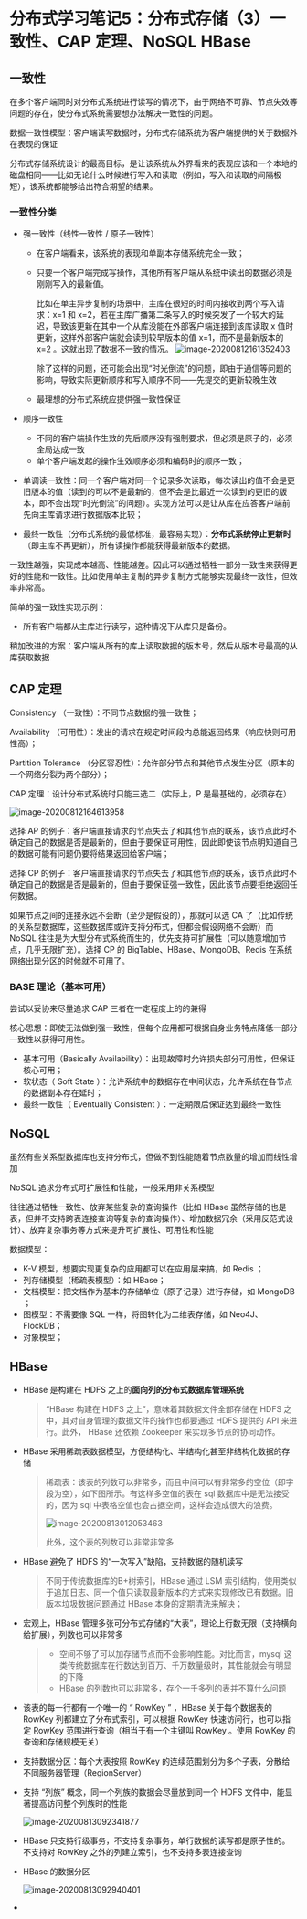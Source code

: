 # 分布式学习笔记5：分布式存储（3）一致性、CAP 定理、NoSQL HBase

## 一致性

在多个客户端同时对分布式系统进行读写的情况下，由于网络不可靠、节点失效等问题的存在，使分布式系统需要想办法解决一致性的问题。

数据一致性模型：客户端读写数据时，分布式存储系统为客户端提供的关于数据外在表现的保证

分布式存储系统设计的最高目标，是让该系统从外界看来的表现应该和一个本地的磁盘相同——比如无论什么时候进行写入和读取（例如，写入和读取的间隔极短），该系统都能够给出符合期望的结果。

### 一致性分类

- 强一致性（线性一致性 / 原子一致性）

  - 在客户端看来，该系统的表现和单副本存储系统完全一致；

  - 只要一个客户端完成写操作，其他所有客户端从系统中读出的数据必须是刚刚写入的最新值。

    比如在单主异步复制的场景中，主库在很短的时间内接收到两个写入请求：x=1 和 x=2，若在主库广播第二条写入的时候突发了一个较大的延迟，导致该更新在其中一个从库没能在外部客户端连接到该库读取 x 值时更新，这样外部客户端就会读到较早版本的值 x=1，而不是最新版本的 x=2 。这就出现了数据不一致的情况。
    ![image-20200812161352403](img/image-20200812161352403.png)

    除了这样的问题，还可能会出现“时光倒流”的问题，即由于通信等问题的影响，导致实际更新顺序和写入顺序不同——先提交的更新较晚生效

  - 最理想的分布式系统应提供强一致性保证

- 顺序一致性

  - 不同的客户端操作生效的先后顺序没有强制要求，但必须是原子的，必须全局达成一致
  - 单个客户端发起的操作生效顺序必须和编码时的顺序一致；

- 单调读一致性：同一个客户端对同一个记录多次读取，每次读出的值不会是更旧版本的值（读到的可以不是最新的，但不会是比最近一次读到的更旧的版本，即不会出现“时光倒流”的问题）。实现方法可以是让从库在应答客户端前先向主库请求进行数据版本比较；

- 最终一致性（分布式系统的最低标准，最容易实现）：**分布式系统停止更新时**（即主库不再更新），所有读操作都能获得最新版本的数据。

一致性越强，实现成本越高、性能越差。因此可以通过牺牲一部分一致性来获得更好的性能和一致性。比如使用单主复制的异步复制方式能够实现最终一致性，但效率非常高。

简单的强一致性实现示例：

- 所有客户端都从主库进行读写，这种情况下从库只是备份。

稍加改进的方案：客户端从所有的库上读取数据的版本号，然后从版本号最高的从库获取数据



## CAP 定理

Consistency （一致性）：不同节点数据的强一致性；

Availability （可用性）：发出的请求在规定时间段内总能返回结果（响应快则可用性高）；

Partition Tolerance （分区容忍性）：允许部分节点和其他节点发生分区（原本的一个网络分裂为两个部分）；

CAP 定理：设计分布式系统时只能三选二（实际上，P 是最基础的，必须存在）

![image-20200812164613958](img/image-20200812164613958.png)

选择 AP 的例子：客户端直接请求的节点失去了和其他节点的联系，该节点此时不确定自己的数据是否是最新的，但由于要保证可用性，因此即使该节点明知道自己的数据可能有问题仍要将结果返回给客户端；

选择 CP 的例子：客户端直接请求的节点失去了和其他节点的联系，该节点此时不确定自己的数据是否是最新的，但由于要保证强一致性，因此该节点要拒绝返回任何数据。

如果节点之间的连接永远不会断（至少是假设的），那就可以选 CA 了（比如传统的关系型数据库，这些数据库或许支持分布式，但都会假设网络不会断）而 NoSQL 往往是为大型分布式系统而生的，优先支持可扩展性（可以随意增加节点，几乎无限扩充）。选择 CP 的 BigTable、HBase、MongoDB、Redis 在系统网络出现分区的时候就不可用了。

### BASE 理论（基本可用）

尝试以妥协来尽量追求 CAP 三者在一定程度上的的兼得

核心思想：即使无法做到强一致性，但每个应用都可根据自身业务特点降低一部分一致性以获得可用性。

- 基本可用（Basically Availability）：出现故障时允许损失部分可用性，但保证核心可用；
- 软状态（ Soft State ）：允许系统中的数据存在中间状态，允许系统在各节点的数据副本存在延时；
- 最终一致性（ Eventually Consistent ）：一定期限后保证达到最终一致性



## NoSQL

虽然有些关系型数据库也支持分布式，但做不到性能随着节点数量的增加而线性增加

NoSQL 追求分布式可扩展性和性能，一般采用非关系模型

往往通过牺牲一致性、放弃某些复杂的查询操作（比如 HBase 虽然存储的也是表，但并不支持跨表连接查询等复杂的查询操作）、增加数据冗余（采用反范式设计）、放弃复杂事务等方式来提升可扩展性、可用性和性能

数据模型：

- K-V 模型，想要实现更复杂的应用都可以在应用层来搞，如 Redis ；
- 列存储模型（稀疏表模型）：如 HBase；
- 文档模型：把文档作为基本的存储单位（原子记录）进行存储，如 MongoDB ；
- 图模型：不需要像 SQL 一样，将图转化为二维表存储，如 Neo4J、FlockDB；
- 对象模型；



## HBase

- HBase 是构建在 HDFS 之上的**面向列的分布式数据库管理系统**

  > “HBase 构建在 HDFS 之上”，意味着其数据文件全部存储在 HDFS 之中，其对自身管理的数据文件的操作也都要通过 HDFS 提供的 API 来进行。此外， HBase 还依赖 Zookeeper 来实现多节点的协同动作。

- HBase 采用稀疏表数据模型，方便结构化、半结构化甚至非结构化数据的存储

  > 稀疏表：该表的列数可以非常多，而且中间可以有非常多的空位（即字段为空），如下图所示。有这样多空值的表在 sql 数据库中是无法接受的，因为 sql 中表格空值也会占据空间，这样会造成很大的浪费。
  >
  > ![image-20200813012053463](img/image-20200813012053463.png)
  >
  > 此外，这个表的列数可以非常非常多

- HBase 避免了 HDFS 的“一次写入”缺陷，支持数据的随机读写

  > 不同于传统数据库的B+树索引，HBase 通过 LSM 索引结构，使用类似于追加日志、同一个值只读取最新版本的方式来实现修改已有数据。旧版本垃圾数据问题通过 HBase 本身的定期清洗来解决；

- 宏观上，HBase 管理多张可分布式存储的“大表”，理论上行数无限（支持横向给扩展），列数也可以非常多

  > - 空间不够了可以加存储节点而不会影响性能。对比而言，mysql 这类传统数据库在行数达到百万、千万数量级时，其性能就会有明显的下降
  > - HBase 的列数也可以非常多，存个一千多列的表并不算什么问题

- 该表的每一行都有一个唯一的 “ RowKey ” ，HBase 关于每个数据表的 RowKey 列都建立了分布式索引，可以根据 RowKey 快速访问行，也可以指定 RowKey 范围进行查询（相当于有一个主键叫 RowKey 。使用 RowKey 的查询和存储规模无关）

- 支持数据分区：每个大表按照 RowKey 的连续范围划分为多个子表，分散给不同服务器管理（RegionServer）

- 支持 “列族” 概念，同一个列族的数据会尽量放到同一个 HDFS 文件中，能显著提高访问整个列族时的性能

  ![image-20200813092341877](img/image-20200813092341877.png)

- HBase 只支持行级事务，不支持复杂事务，单行数据的读写都是原子性的。不支持对 RowKey 之外的列建立索引，也不支持多表连接查询

- HBase 的数据分区

  ![image-20200813092940401](img/image-20200813092940401.png)

- 

